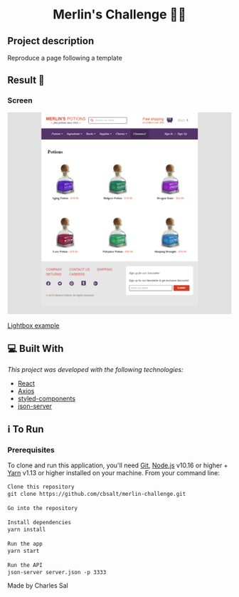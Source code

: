 # <h1 align="center">Merlin's Challenge :man_with_turban:</h1>
## Project description
Reproduce a page following a template

## Result :dart: 
### Screen

<p align="center"><img src="https://github.com/cbsalt/merlin-challenge/blob/master/src/assets/images/template.PNG"></p>

[Lightbox example](https://github.com/cbsalt/merlin-challenge/blob/master/src/assets/images/lightbox.gif) 

## :computer: Built With
_This project was developed with the following technologies:_

* [React](https://reactjs.org/)
* [Axios](https://github.com/axios/axios)
* [styled-components](https://styled-components.com/)
* [json-server](https://www.npmjs.com/package/json-server)

## :information_source: To Run

### Prerequisites

To clone and run this application, you'll need [Git](https://git-scm.com/), [Node.js](https://nodejs.org/en/) v10.16 or higher + [Yarn](https://yarnpkg.com/) v1.13 or higher installed on your machine. From your command line:

```
Clone this repository
git clone https://github.com/cbsalt/merlin-challenge.git

Go into the repository

Install dependencies
yarn install

Run the app
yarn start

Run the API
json-server server.json -p 3333
```


Made by Charles Sal
